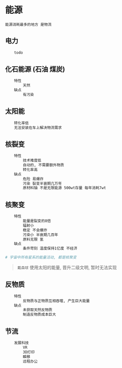 # 能源

    能源消耗最多的地方 是物流

## 电力

```bash
    todo
```

## 化石能源 (石油 煤炭)

```bash
    特性
        天然
    缺点
        有污染
```

## 太阳能

```bash
    转化率低
    无法安装在车上解决物流需求
```

## 核裂变

```bash
    特性
        技术难度低
        自动的, 不需要额外物质
        转化率高
    缺点
        危险 易爆炸
        污染 裂变半衰期几万年
        原材料铀 不是无限能源 500wt存量 每年消耗7wt
```

## 核聚变

```bash
    特性
        能量是裂变的8倍
        辐射小
        稳定 不会爆炸
        污染小 半衰期几百年
        原料无限 氢
    缺点
        条件苛刻 温度保持1亿度 不经济

# 宇宙中所有星系的能量活动, 都是核聚变
```

> `戴森球` 使用太阳的能量, 晋升二级文明, 暂时无法实现

## 反物质

```bash
    特性
        反物质与正物质互相吞噬, 产生巨大能量
    缺点
        未获取天然反物质
        制造反物质成本巨大
```

## 节流

```bash
    发展科技
        VR
        3D打印
        瞬移
        远程办公
```
